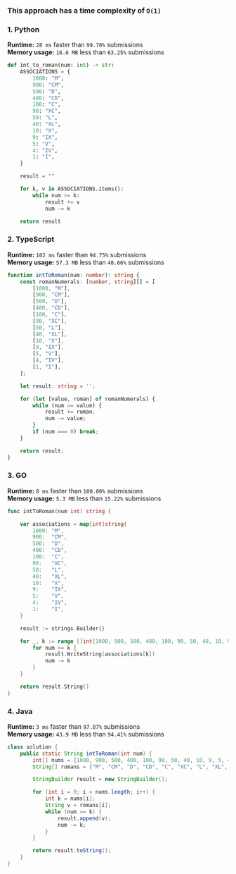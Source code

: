 ### This approach has a time complexity of `O(1)`

### 1. Python

**Runtime:** `28 ms` faster than `99.70%` submissions  
**Memory usage:** `16.6 MB` less than `63.25%` submissions  

``` python
def int_to_roman(num: int) -> str:
    ASSOCIATIONS = {
        1000: "M",
        900: "CM",
        500: "D",
        400: "CD",
        100: "C",
        90: "XC",
        50: "L",
        40: "XL",
        10: "X",
        9: "IX",
        5: "V",
        4: "IV",
        1: "I",
    }

    result = ""

    for k, v in ASSOCIATIONS.items():
        while num >= k:
            result += v
            num -= k

    return result
```

### 2. TypeScript

**Runtime:** `102 ms` faster than `94.75%` submissions  
**Memory usage:** `57.3 MB` less than `40.66%` submissions  

``` typescript
function intToRoman(num: number): string {
    const romanNumerals: [number, string][] = [
        [1000, "M"],
        [900, "CM"],
        [500, "D"],
        [400, "CD"],
        [100, "C"],
        [90, "XC"],
        [50, "L"],
        [40, "XL"],
        [10, "X"],
        [9, "IX"],
        [5, "V"],
        [4, "IV"],
        [1, "I"],
    ];

    let result: string = '';

    for (let [value, roman] of romanNumerals) {
        while (num >= value) {
            result += roman;
            num -= value;
        }
        if (num === 0) break;
    }

    return result;
}
```

### 3. GO

**Runtime:** `0 ms` faster than `100.00%` submissions  
**Memory usage:** `5.3 MB` less than `15.22%` submissions  

``` go
func intToRoman(num int) string {

	var associations = map[int]string{
		1000: "M",
		900:  "CM",
		500:  "D",
		400:  "CD",
		100:  "C",
		90:   "XC",
		50:   "L",
		40:   "XL",
		10:   "X",
		9:    "IX",
		5:    "V",
		4:    "IV",
		1:    "I",
	}

	result := strings.Builder{}

	for _, k := range []int{1000, 900, 500, 400, 100, 90, 50, 40, 10, 9, 5, 4, 1} {
		for num >= k {
			result.WriteString(associations[k])
			num -= k
		}
	}

	return result.String()
}
```

### 4. Java

**Runtime:** `3 ms` faster than `97.07%` submissions  
**Memory usage:** `43.9 MB` less than `94.41%` submissions  

``` java
class solution {
    public static String intToRoman(int num) {
        int[] nums = {1000, 900, 500, 400, 100, 90, 50, 40, 10, 9, 5, 4, 1};
        String[] romans = {"M", "CM", "D", "CD", "C", "XC", "L", "XL", "X", "IX", "V", "IV", "I"};

        StringBuilder result = new StringBuilder();

        for (int i = 0; i < nums.length; i++) {
            int k = nums[i];
            String v = romans[i];
            while (num >= k) {
                result.append(v);
                num -= k;
            }
        }

        return result.toString();
    }
}
```